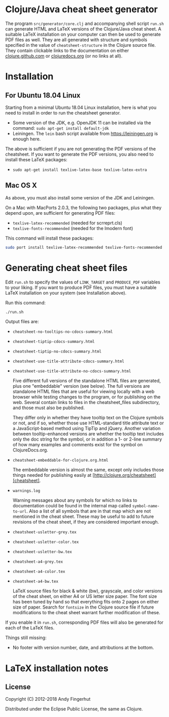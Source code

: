 # Clojure/Java cheat sheet generator

The program `src/generator/core.clj` and accompanying shell script
`run.sh` can generate HTML and LaTeX versions of the Clojure/Java
cheat sheet.  A suitable LaTeX installation on your computer can then
be used to generate PDF files as well.  They are all generated with
structure and symbols specified in the value of `cheatsheet-structure`
in the Clojure source file.  They contain clickable links to the
documentation on either [clojure.github.com][clojure github] or
[clojuredocs.org][clojuredocs] (or no links at all).

[clojure github]: http://clojure.github.com
[clojuredocs]: http://clojuredocs.org


# Installation

## For Ubuntu 18.04 Linux

Starting from a minimal Ubuntu 18.04 Linux installation, here is what
you need to install in order to run the cheatsheet generator.

+ Some version of the JDK, e.g. OpenJDK 11 can be installed via the
  command: `sudo apt-get install default-jdk`
+ Leiningen.  The `lein` bash script available from
  https://leiningen.org is enough here.

The above is sufficient if you are not generating the PDF versions of
the cheatsheet.  If you want to generate the PDF versions, you also
need to install these LaTeX packages:

+ `sudo apt-get install texlive-latex-base texlive-latex-extra`


## Mac OS X

As above, you must also install some version of the JDK and Leiningen.

On a Mac with MacPorts 2.0.3, the following two packages, plus what
they depend upon, are sufficient for generating PDF files:

* `texlive-latex-recommended` (needed for scrreprt.cls)
* `texlive-fonts-recommended` (needed for the lmodern font)

This command will install these packages:

```bash
sudo port install texlive-latex-recommended texlive-fonts-recommended
```


# Generating cheat sheet files

Edit `run.sh` to specify the values of `LINK_TARGET` and `PRODUCE_PDF`
variables to your liking.  If you want to produce PDF files, you must
have a suitable LaTeX installation on your system (see Installation
above).

Run this command:

```bash
./run.sh
```

Output files are:

* `cheatsheet-no-tooltips-no-cdocs-summary.html`
* `cheatsheet-tiptip-cdocs-summary.html`
* `cheatsheet-tiptip-no-cdocs-summary.html`
* `cheatsheet-use-title-attribute-cdocs-summary.html`
* `cheatsheet-use-title-attribute-no-cdocs-summary.html`

    Five different full versions of the standalone HTML files are
    generated, plus one "embeddable" version (see below).  The full
    versions are standalone HTML files that are useful for viewing
    locally with a web browser while testing changes to the program,
    or for publishing on the web.  Several contain links to files in
    the cheatsheet_files subdirectory, and those must also be
    published.

    They differ only in whether they have tooltip text on the Clojure
    symbols or not, and if so, whether those use HTML-standard title
    attribute text or a JavaScript-based method using TipTip and
    jQuery.  Another variation between tooltip-enhanced versions are
    whether the tooltip text includes only the doc string for the
    symbol, or in addition a 1- or 2-line summary of how many examples
    and comments exist for the symbol on ClojureDocs.org.

* `cheatsheet-embeddable-for-clojure.org.html`

    The embeddable version is almost the same, except only
    includes those things needed for publishing easily at
    [http://clojure.org/cheatsheet][cheatsheet].

[cheatsheet]: http://clojure.org/cheatsheet

* `warnings.log`

    Warning messages about any symbols for which no links to
    documentation could be found in the internal map called
    `symbol-name-to-url`.  Also a list of all symbols that are in that
    map which are not mentioned in the cheat sheet.  These may be
    useful to add to future revisions of the cheat sheet, if they are
    considered important enough.

* `cheatsheet-usletter-grey.tex`
* `cheatsheet-usletter-color.tex`
* `cheatsheet-usletter-bw.tex`
* `cheatsheet-a4-grey.tex`
* `cheatsheet-a4-color.tex`
* `cheatsheet-a4-bw.tex`

    LaTeX source files for black & white (bw), grayscale, and color
    versions of the cheat sheet, on either A4 or US letter size paper.
    The font size has been tuned by hand so that everything fits onto
    2 pages on either size of paper.  Search for `fontsize` in the
    Clojure source file if future modifications to the cheat sheet
    warrant further modification of these.

If you enable it in `run.sh`, corresponding PDF files will also be
generated for each of the LaTeX files.


Things still missing:

* No footer with version number, date, and attributions at the bottom.


# LaTeX installation notes


## License

Copyright (C) 2012-2018 Andy Fingerhut

Distributed under the Eclipse Public License, the same as Clojure.

